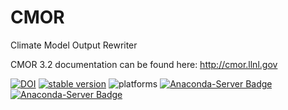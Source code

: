# CMOR
Climate Model Output Rewriter

CMOR 3.2 documentation can be found here: http://cmor.llnl.gov


[![DOI](https://zenodo.org/badge/DOI/10.5281/zenodo.827366.svg)](https://doi.org/10.5281/zenodo.827366)
[![stable version](https://img.shields.io/badge/stable%20version-3.2.7-brightgreen.svg)](https://github.com/PCMDI/cmor/releases/tag/3.2.7)
![platforms](https://img.shields.io/badge/platforms-linux%20|%20osx-lightgrey.svg)
[![Anaconda-Server Badge](https://anaconda.org/pcmdi/cmor/badges/installer/conda.svg)](https://conda.anaconda.org/pcmdi)
[![Anaconda-Server Badge](https://anaconda.org/pcmdi/cmor/badges/downloads.svg)](https://anaconda.org/pcmdi)

